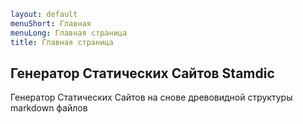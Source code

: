 ```yaml
layout: default
menuShort: Главная
menuLong: Главная страница
title: Главная страница
```
<!--config-->
## Генератор Статических Сайтов Stamdic

Генератор Статических Сайтов на снове древовидной структуры markdown файлов

